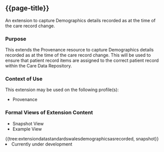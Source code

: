 <div class="warning"><span class="ImplementWarn"></span></div>

## {{page-title}}
An extension to capture Demographics details recorded as at the time of the care record change.

### Purpose
This extends the Provenance resource to capture Demographics details recorded as at the time of the care record change. This will be used to ensure that patient record items are assigned to the correct patient record within the Care Data Repository.

### Context of Use
This extension may be used on the following profile(s):
* Provenance

### Formal Views of Extension Content
<div class="tab-wrap">
  <ul class="tab-head">
    <li class="tablink tab-active" onclick="openCity(this,'tabsnap')" data-target="tabsnap">
      Snapshot View
    </li>
    <li class="tablink" onclick="openCity(this,'tabeg')" data-target="tabeg">
      Example View
    </li>
  </ul>
  <div class="tab-main">
    <div id="tabsnap" class="tabcontent active">      
      {{tree:extensiondatastandardswalesdemographicsasrecorded, snapshot}}
    </div>
    <div id="tabeg" class="tabcontent">
      <list>
         <li>Currently under development</li>
      </list>
    </div>
  </div>
</div>